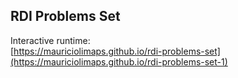 ## RDI Problems Set

Interactive runtime:  
[https://mauriciolimaps.github.io/rdi-problems-set](https://mauriciolimaps.github.io/rdi-problems-set-1)




